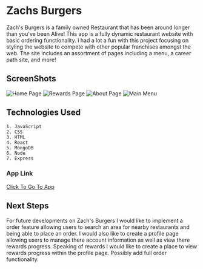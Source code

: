 # Zachs Burgers

Zach's Burgers is a family owned Restaurant that has been around longer than you've been Alive! This app is a fully dynamic restaurant website with basic ordering functionality. I had a lot a fun with this project focusing on styling the website to compete with other popular franchises amongst the web. The site includes an assortment of pages including a menu, a career path site, and more!

## ScreenShots 
![Home Page](https://imgur.com/r00juxL.png)
![Rewards Page](https://imgur.com/lPf2Iax.png)
![About Page](https://imgur.com/9sCM9Up.png)
![Main Menu](https://imgur.com/Z0S2dye.png)

## Technologies Used
    1. JavaScript
    2. CSS
    3. HTML
    4. React
    5. MongoDB
    6. Node
    7. Express

### App Link
[Click To Go To App](https://zachsburgers.herokuapp.com/)

## Next Steps

For future developments on Zach's Burgers I would like to implement a order feature allowing users to search an area for nearby restaurants and being able to place an order. I would also like to create a profile page allowing users to manage there account information as well as view there rewards progress. Speaking of rewards I would like to create a place to view rewards progress within the profile page. Possibly add full order functionality.





